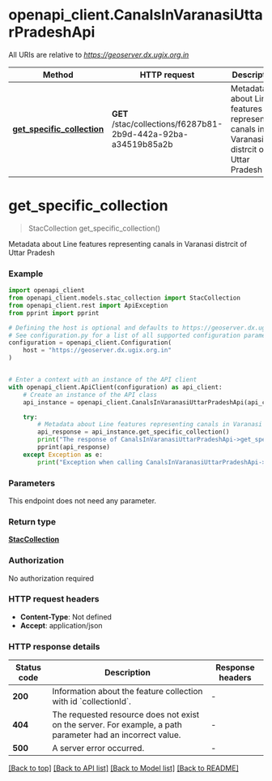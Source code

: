 # openapi_client.CanalsInVaranasiUttarPradeshApi

All URIs are relative to *https://geoserver.dx.ugix.org.in*

Method | HTTP request | Description
------------- | ------------- | -------------
[**get_specific_collection**](CanalsInVaranasiUttarPradeshApi.md#get_specific_collection) | **GET** /stac/collections/f6287b81-2b9d-442a-92ba-a34519b85a2b | Metadata about Line features representing canals in Varanasi distrcit of Uttar Pradesh


# **get_specific_collection**
> StacCollection get_specific_collection()

Metadata about Line features representing canals in Varanasi distrcit of Uttar Pradesh

### Example


```python
import openapi_client
from openapi_client.models.stac_collection import StacCollection
from openapi_client.rest import ApiException
from pprint import pprint

# Defining the host is optional and defaults to https://geoserver.dx.ugix.org.in
# See configuration.py for a list of all supported configuration parameters.
configuration = openapi_client.Configuration(
    host = "https://geoserver.dx.ugix.org.in"
)


# Enter a context with an instance of the API client
with openapi_client.ApiClient(configuration) as api_client:
    # Create an instance of the API class
    api_instance = openapi_client.CanalsInVaranasiUttarPradeshApi(api_client)

    try:
        # Metadata about Line features representing canals in Varanasi distrcit of Uttar Pradesh
        api_response = api_instance.get_specific_collection()
        print("The response of CanalsInVaranasiUttarPradeshApi->get_specific_collection:\n")
        pprint(api_response)
    except Exception as e:
        print("Exception when calling CanalsInVaranasiUttarPradeshApi->get_specific_collection: %s\n" % e)
```



### Parameters

This endpoint does not need any parameter.

### Return type

[**StacCollection**](StacCollection.md)

### Authorization

No authorization required

### HTTP request headers

 - **Content-Type**: Not defined
 - **Accept**: application/json

### HTTP response details

| Status code | Description | Response headers |
|-------------|-------------|------------------|
**200** | Information about the feature collection with id &#x60;collectionId&#x60;. |  -  |
**404** | The requested resource does not exist on the server. For example, a path parameter had an incorrect value. |  -  |
**500** | A server error occurred. |  -  |

[[Back to top]](#) [[Back to API list]](../README.md#documentation-for-api-endpoints) [[Back to Model list]](../README.md#documentation-for-models) [[Back to README]](../README.md)


